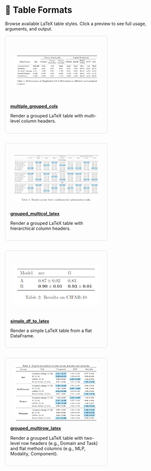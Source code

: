 # 🧾 Table Formats

Browse available LaTeX table styles. Click a preview to see full usage, arguments, and output.

<div style="display: flex; flex-wrap: wrap; gap: 2rem; justify-content: flex-start;">
<div style="flex: 1 1 300px; max-width: 300px; border: 1px solid #ddd; padding: 1rem; border-radius: 0.5rem;">
  <div style="height: 180px; display: flex; align-items: center; justify-content: center; overflow: hidden; padding: 0.5rem;">
    <a href="../_static/images/tables/multiple_grouped_cols.png">
      <img src="../_static/images/tables/multiple_grouped_cols.png" alt="multiple_grouped_cols" style="max-height: 100%; max-width: 100%;">
    </a>
  </div>
  <h4 style="margin: 0.5rem 0;"><a href="collection/multiple_grouped_cols.html">multiple_grouped_cols</a></h4>
  <p style="font-size: 0.9rem;">Render a grouped LaTeX table with multi-level column headers.</p>
</div>

<div style="flex: 1 1 300px; max-width: 300px; border: 1px solid #ddd; padding: 1rem; border-radius: 0.5rem;">
  <div style="height: 180px; display: flex; align-items: center; justify-content: center; overflow: hidden; padding: 0.5rem;">
    <a href="../_static/images/tables/grouped_multicol_latex.png">
      <img src="../_static/images/tables/grouped_multicol_latex.png" alt="grouped_multicol_latex" style="max-height: 100%; max-width: 100%;">
    </a>
  </div>
  <h4 style="margin: 0.5rem 0;"><a href="collection/grouped_multicol_latex.html">grouped_multicol_latex</a></h4>
  <p style="font-size: 0.9rem;">Render a grouped LaTeX table with hierarchical column headers.</p>
</div>

<div style="flex: 1 1 300px; max-width: 300px; border: 1px solid #ddd; padding: 1rem; border-radius: 0.5rem;">
  <div style="height: 180px; display: flex; align-items: center; justify-content: center; overflow: hidden; padding: 0.5rem;">
    <a href="../_static/images/tables/simple_df_to_latex.png">
      <img src="../_static/images/tables/simple_df_to_latex.png" alt="simple_df_to_latex" style="max-height: 100%; max-width: 100%;">
    </a>
  </div>
  <h4 style="margin: 0.5rem 0;"><a href="collection/simple_df_to_latex.html">simple_df_to_latex</a></h4>
  <p style="font-size: 0.9rem;">Render a simple LaTeX table from a flat DataFrame.</p>
</div>

<div style="flex: 1 1 300px; max-width: 300px; border: 1px solid #ddd; padding: 1rem; border-radius: 0.5rem;">
  <div style="height: 180px; display: flex; align-items: center; justify-content: center; overflow: hidden; padding: 0.5rem;">
    <a href="../_static/images/tables/grouped_multirow_latex.png">
      <img src="../_static/images/tables/grouped_multirow_latex.png" alt="grouped_multirow_latex" style="max-height: 100%; max-width: 100%;">
    </a>
  </div>
  <h4 style="margin: 0.5rem 0;"><a href="collection/grouped_multirow_latex.html">grouped_multirow_latex</a></h4>
  <p style="font-size: 0.9rem;">Render a grouped LaTeX table with two-level row headers (e.g., Domain and Task) and flat method columns (e.g., MLP, Modality, Component).</p>
</div>

</div>
